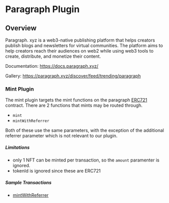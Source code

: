# Paragraph Plugin

## Overview

Paragraph. xyz is a web3-native publishing platform that helps creators publish blogs and newsletters for virtual communities. The platform aims to help creators reach their audiences on web2 while using web3 tools to create, distribute, and monetize their content.

Documentation: https://docs.paragraph.xyz/

Gallery: https://paragraph.xyz/discover/feed/trending/paragraph

### Mint Plugin

The mint plugin targets the mint functions on the paragraph [ERC721](https://basescan.org/address/0x3e3255cbe27f34a981a8afa98192e77eb198901a#code) contract. There are 2 functions that mints may be routed through.

- `mint`
- `mintWithReferrer`

Both of these use the same parameters, with the exception of the additional referrer parameter which is not relevant to our plugin.


##### Limitations
- only 1 NFT can be minted per transaction, so the `amount` paramenter is ignored.
- tokenId is ignored since these are ERC721

##### Sample Transactions
- [mintWithReferrer](https://basescan.org/tx/0x7946162535d790e488d0168fd89c68d526cfde6c8cf26a01fbcc4e2c78c3040c)